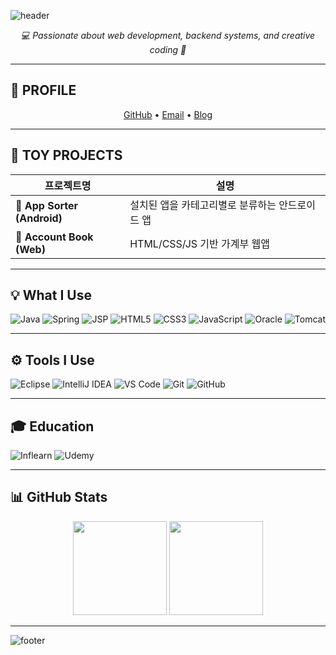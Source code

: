 <!-- 상단 배너 -->
![header](https://capsule-render.vercel.app/api?type=waving&color=0:7F7FD5,100:86A8E7&height=220&text=AAAJJWA&fontAlign=50&fontAlignY=40&fontSize=70&fontColor=ffffff&desc=Java%20%26%20Web%20Developer&descAlignY=65)

<p align="center">
  <em>💻 Passionate about web development, backend systems, and creative coding 🎨</em>
</p>

---

## 🔖 PROFILE
<p align="center">
  <a href="https://github.com/AAAJJWA">GitHub</a> • 
  <a href="lsh00071450@gmail.com">Email</a> • 
  <a href="https://awsdevstudy.tistory.com/">Blog</a>
</p>

---

## 🧩 TOY PROJECTS
| 프로젝트명 | 설명 |
|-------------|-------|
| 🧱 **App Sorter (Android)** | 설치된 앱을 카테고리별로 분류하는 안드로이드 앱 |
| 💸 **Account Book (Web)** | HTML/CSS/JS 기반 가계부 웹앱 |

---

## 💡 What I Use
![Java](https://img.shields.io/badge/Java-ED8B00?style=for-the-badge&logo=openjdk&logoColor=white)
![Spring](https://img.shields.io/badge/Spring-6DB33F?style=for-the-badge&logo=spring&logoColor=white)
![JSP](https://img.shields.io/badge/JSP-007396?style=for-the-badge&logo=java&logoColor=white)
![HTML5](https://img.shields.io/badge/HTML5-E34F26?style=for-the-badge&logo=html5&logoColor=white)
![CSS3](https://img.shields.io/badge/CSS3-1572B6?style=for-the-badge&logo=css3&logoColor=white)
![JavaScript](https://img.shields.io/badge/JavaScript-F7DF1E?style=for-the-badge&logo=javascript&logoColor=black)
![Oracle](https://img.shields.io/badge/Oracle-F80000?style=for-the-badge&logo=oracle&logoColor=white)
![Tomcat](https://img.shields.io/badge/Tomcat-F8DC75?style=for-the-badge&logo=apachetomcat&logoColor=black)

---

## ⚙️ Tools I Use
![Eclipse](https://img.shields.io/badge/Eclipse-2C2255?style=for-the-badge&logo=eclipseide&logoColor=white)
![IntelliJ IDEA](https://img.shields.io/badge/IntelliJ%20IDEA-000000?style=for-the-badge&logo=intellijidea&logoColor=white)
![VS Code](https://img.shields.io/badge/VS%20Code-007ACC?style=for-the-badge&logo=visualstudiocode&logoColor=white)
![Git](https://img.shields.io/badge/Git-F05032?style=for-the-badge&logo=git&logoColor=white)
![GitHub](https://img.shields.io/badge/GitHub-181717?style=for-the-badge&logo=github&logoColor=white)

---

## 🎓 Education
![Inflearn](https://img.shields.io/badge/Inflearn-02C75A?style=for-the-badge)
![Udemy](https://img.shields.io/badge/Udemy-A435F0?style=for-the-badge)

---

## 📊 GitHub Stats
<p align="center">
  <img src="https://github-readme-stats.vercel.app/api?username=AAAJJWA&show_icons=true&theme=tokyonight" height="150"/>
  <img src="https://github-readme-stats.vercel.app/api/top-langs/?username=AAAJJWA&layout=compact&theme=tokyonight" height="150"/>
</p>

---

<!-- 하단 배너 -->
![footer](https://capsule-render.vercel.app/api?type=waving&color=0:86A8E7,100:91EAE4&height=120&section=footer&text=Thanks%20for%20visiting!%20👋&fontSize=25&fontColor=ffffff)
